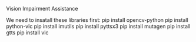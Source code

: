 Vision Impairment Assistance

We need to insatall these libraries first:
pip install opencv-python
pip install python-vlc
pip install imutils
pip install pyttsx3
pip install mutagen
pip install gtts
pip install vlc

